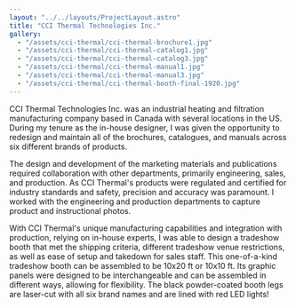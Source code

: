 ```yaml
---
layout: "../../layouts/ProjectLayout.astro"
title: "CCI Thermal Technologies Inc."
gallery:
  - "/assets/cci-thermal/cci-thermal-brochure1.jpg"
  - "/assets/cci-thermal/cci-thermal-catalog1.jpg"
  - "/assets/cci-thermal/cci-thermal-catalog3.jpg"
  - "/assets/cci-thermal/cci-thermal-manual1.jpg"
  - "/assets/cci-thermal/cci-thermal-manual3.jpg"
  - "/assets/cci-thermal/cci-thermal-booth-final-1920.jpg"
---
```


CCI Thermal Technologies Inc. was an industrial heating and filtration manufacturing company based in Canada with several locations in the US. During my tenure as the in-house designer, I was given the opportunity to redesign and maintain all of the brochures, catalogues, and manuals across six different brands of products.

The design and development of the marketing materials and publications required collaboration with other departments, primarily engineering, sales, and production. As CCI Thermal's products were regulated and certified for industry standards and safety, precision and accuracy was paramount. I worked with the engineering and production departments to capture product and instructional photos.

With CCI Thermal's unique manufacturing capabilities and integration with production, relying on in-house experts, I was able to design a tradeshow booth that met the shipping criteria, different tradeshow venue restrictions, as well as ease of setup and takedown for sales staff. This one-of-a-kind tradeshow booth can be assembled to be 10x20 ft or 10x10 ft. Its graphic panels were designed to be interchangeable and can be assembled in different ways, allowing for flexibility. The black powder-coated booth legs are laser-cut with all six brand names and are lined with red LED lights!
